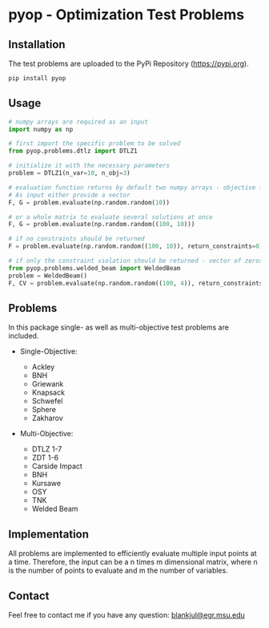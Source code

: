 # pyop - Optimization Test Problems



Installation
------

The test problems are uploaded to the PyPi Repository (https://pypi.org).

```bash
pip install pyop
```


Usage
------

```python
# numpy arrays are required as an input
import numpy as np

# first import the specific problem to be solved
from pyop.problems.dtlz import DTLZ1

# initialize it with the necessary parameters
problem = DTLZ1(n_var=10, n_obj=3)

# evaluation function returns by default two numpy arrays - objective function values and constraints -
# As input either provide a vector 
F, G = problem.evaluate(np.random.random(10))

# or a whole matrix to evaluate several solutions at once
F, G = problem.evaluate(np.random.random((100, 10)))

# if no constraints should be returned
F = problem.evaluate(np.random.random((100, 10)), return_constraints=0)

# if only the constraint violation should be returned - vector of zeros if no constraints exist
from pyop.problems.welded_beam import WeldedBeam
problem = WeldedBeam()
F, CV = problem.evaluate(np.random.random((100, 4)), return_constraints=2)

```


Problems
------

In this package single- as well as multi-objective test problems are included.

* Single-Objective:

    * Ackley
    * BNH
    * Griewank
    * Knapsack
    * Schwefel
    * Sphere
    * Zakharov

* Multi-Objective:

    * DTLZ 1-7
    * ZDT 1-6
    * Carside Impact
    * BNH
    * Kursawe
    * OSY
    * TNK
    * Welded Beam



Implementation
------

All problems are implemented to efficiently evaluate multiple input points at a time.
Therefore, the input can be a n times m dimensional matrix, where n is the number of points to evaluate and m the number of variables.


Contact
------
Feel free to contact me if you have any question: 
blankjul@egr.msu.edu
